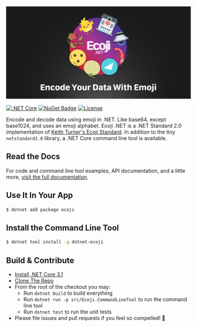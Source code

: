 [![Encode Your Data With Emoji](docfx/images/banner@2x.png)][docsite]

[![.NET Core](https://github.com/abock/dotnet-ecoji/workflows/.NET%20Core/badge.svg)](https://github.com/abock/dotnet-ecoji/actions?query=workflow%3A%22.NET+Core%22)
[![NuGet Badge](https://buildstats.info/nuget/dotnet-ecoji)](https://www.nuget.org/packages/dotnet-ecoji/)
[![License](https://img.shields.io/badge/license-MIT%20License-blue.svg)](LICENSE)

Encode and decode data using emoji in .NET. Like base64, except base1024, and uses an emoji alphabet. Ecoji .NET is a .NET Standard 2.0 implementation of [Keith Turner's Ecoji Standard](https://github.com/keith-turner/ecoji). In addition to the tiny `netstandard2.0` library, a .NET Core command line tool is available.

## Read the Docs

For code and command line tool examples, API documentation, and a little more,
[visit the full documentation][docsite].

## Use It In Your App

```bash
$ dotnet add package ecoji
```

## Install the Command Line Tool

```bash
$ dotnet tool install -g dotnet-ecoji
```

## Build & Contribute

* [Install .NET Core 3.1](https://dotnet.microsoft.com/download)
* [Clone The Repo](https://github.com/abock/dotnet-ecoji)
* From the root of the checkout you may:
  * Run `dotnet build` to build everything
  * Run `dotnet run -p src/Ecoji.CommandLineTool` to run the command line tool
  * Run `dotnet test` to run the unit tests
* Please file issues and pull requests if you feel so compelled! 🍿


[docsite]: https://ecoji.dev